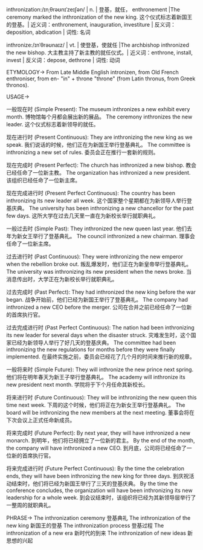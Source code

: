 inthronization:/ɪnˌθrəʊnɪˈzeɪʃən/ | n. | 登基，就任， enthronement |The ceremony marked the inthronization of the new king.  这个仪式标志着新国王的登基。| 近义词：enthronement, inauguration, investiture | 反义词： deposition, abdication | 词性: 名词

inthronize:/ɪnˈθrəʊnaɪz/ | vt. | 使登基，使就任 |The archbishop inthronized the new bishop.  大主教主持了新主教的就任仪式。| 近义词：enthrone, install, invest | 反义词：depose, dethrone | 词性: 动词


ETYMOLOGY->
From Late Middle English intronizen, from Old French enthroniser, from en- "in" + throne "throne" (from Latin thronus, from Greek thronos).


USAGE->

一般现在时 (Simple Present):
The museum inthronizes a new exhibit every month.  博物馆每个月都会展出新的展品。
The ceremony inthronizes the new leader.  这个仪式标志着新领导的就任。

现在进行时 (Present Continuous):
They are inthronizing the new king as we speak.  我们说话的时候，他们正在为新国王举行登基典礼。
The committee is inthronizing a new set of rules. 委员会正在推行一套新的规则。

现在完成时 (Present Perfect):
The church has inthronized a new bishop.  教会已经任命了一位新主教。
The organization has inthronized a new president.  该组织已经任命了一位新主席。


现在完成进行时 (Present Perfect Continuous):
The country has been inthronizing its new leader all week.  这个国家整个星期都在为新领导人举行登基庆典。
The university has been inthronizing a new chancellor for the past few days. 这所大学在过去几天里一直在为新校长举行就职典礼。


一般过去时 (Simple Past):
They inthronized the new queen last year.  他们去年为新女王举行了登基典礼。
The council inthronized a new chairman.  理事会任命了一位新主席。


过去进行时 (Past Continuous):
They were inthronizing the new emperor when the rebellion broke out.  叛乱爆发时，他们正在为新皇帝举行登基典礼。
The university was inthronizing its new president when the news broke.  当消息传出时，大学正在为新校长举行就职典礼。


过去完成时 (Past Perfect):
They had inthronized the new king before the war began.  战争开始前，他们已经为新国王举行了登基典礼。
The company had inthronized a new CEO before the merger.  公司在合并之前已经任命了一位新的首席执行官。


过去完成进行时 (Past Perfect Continuous):
The nation had been inthronizing its new leader for several days when the disaster struck.  灾难发生时，这个国家已经为新领导人举行了好几天的登基庆典。
The committee had been inthronizing the new regulations for months before they were finally implemented.  在最终实施之前，委员会已经花了几个月的时间来推行新的规章。


一般将来时 (Simple Future):
They will inthronize the new prince next spring.  他们将在明年春天为新王子举行登基典礼。
The academy will inthronize its new president next month.  学院将于下个月任命其新校长。


将来进行时 (Future Continuous):
They will be inthronizing the new queen this time next week.  下周的这个时候，他们将正在为新女王举行登基典礼。
The board will be inthronizing the new members at the next meeting.  董事会将在下次会议上正式任命新成员。


将来完成时 (Future Perfect):
By next year, they will have inthronized a new monarch.  到明年，他们将已经拥立了一位新的君主。
By the end of the month, the company will have inthronized a new CEO.  到月底，公司将已经任命了一位新的首席执行官。


将来完成进行时 (Future Perfect Continuous):
By the time the celebration ends, they will have been inthronizing the new king for three days.  到庆祝活动结束时，他们将已经为新国王举行了三天的登基庆典。
By the time the conference concludes, the organization will have been inthronizing its new leadership for a whole week.  到会议结束时，该组织将已经为其新领导层举行了一整周的就职典礼。


PHRASE->
The inthronization ceremony  登基典礼
The inthronization of the new king 新国王的登基
The inthronization process 登基过程
The inthronization of a new era 新时代的到来
The inthronization of new ideas 新思想的兴起
